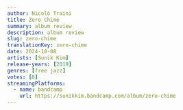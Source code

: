 ```yaml
---
author: Nicolò Traini
title: Zero Chime
summary: album review
description: album review
slug: zero-chime
translationKey: zero-chime
date: 2024-10-08
artists: [Sunik Kim]
release-years: [2019]
genres: [free jazz]
votes: [8]
streamingPlatforms:
  - name: bandcamp
    url: https://sunikkim.bandcamp.com/album/zero-chime
---
```


